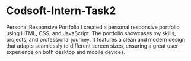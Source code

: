 # Codsoft-Intern-Task2
Personal Responsive Portfolio I created a personal responsive portfolio using HTML, CSS, and JavaScript. The portfolio showcases my skills, projects, and professional journey. It features a clean and modern design that adapts seamlessly to different screen sizes, ensuring a great user experience on both desktop and mobile devices. 
